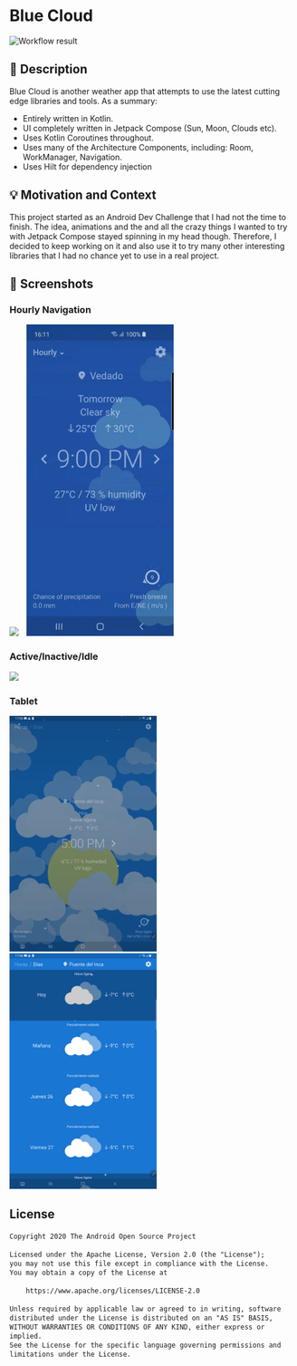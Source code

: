 # Blue Cloud

![Workflow result](https://github.com/atorresveiga/android-dev-challenge-compose-weather/workflows/Check/badge.svg)

## :scroll: Description
Blue Cloud is another weather app that attempts to use the latest cutting edge libraries and tools. As a summary:
 * Entirely written in Kotlin.
 * UI completely written in Jetpack Compose (Sun, Moon, Clouds etc).
 * Uses Kotlin Coroutines throughout.
 * Uses many of the Architecture Components, including: Room, WorkManager, Navigation.
 * Uses Hilt for dependency injection

## :bulb: Motivation and Context
This project started as an Android Dev Challenge that I had not the time to finish. The idea, animations and the and all the crazy things I wanted to try with Jetpack Compose stayed spinning in my head though. Therefore, I decided to keep working on it and also use it to try many other interesting libraries that I had no chance yet to use in a real project.

## :camera_flash: Screenshots

### Hourly Navigation
<img src="/results/screenshot_1.gif" width="260">&emsp;<img src="/results/screenshot_3.gif" width="260">

### Active/Inactive/Idle
<img src="/results/screenshot_2.gif" width="260">

### Tablet
<img src="/results/screenshot_4.png" width="260">&emsp;<img src="/results/screenshot_5.png" width="260">

## License
```
Copyright 2020 The Android Open Source Project

Licensed under the Apache License, Version 2.0 (the "License");
you may not use this file except in compliance with the License.
You may obtain a copy of the License at

    https://www.apache.org/licenses/LICENSE-2.0

Unless required by applicable law or agreed to in writing, software
distributed under the License is distributed on an "AS IS" BASIS,
WITHOUT WARRANTIES OR CONDITIONS OF ANY KIND, either express or implied.
See the License for the specific language governing permissions and
limitations under the License.
```